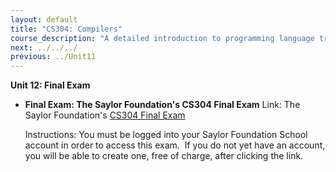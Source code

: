 ```yaml
---
layout: default
title: "CS304: Compilers"
course_description: "A detailed introduction to programming language translation, including the functions and general organization of compiler design and interpreters. Focuses on the study of syntax, semantics, ambiguities, procedures replication, iteration, and recursion in these languages."
next: ../../../
previous: ../Unit11
---
```

**Unit 12: Final Exam** <span id="12"></span> 
-   **Final Exam: The Saylor Foundation's CS304 Final Exam**
    Link: The Saylor Foundation's [CS304 Final
    Exam](http://school.saylor.org/mod/quiz/view.php?id=786)  
      
     Instructions: You must be logged into your Saylor Foundation School
    account in order to access this exam.  If you do not yet have an
    account, you will be able to create one, free of charge, after
    clicking the link. 


